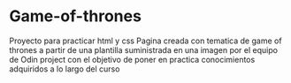 # Game-of-thrones
Proyecto para practicar html y css
Pagina creada con tematica de game of thrones a partir de una plantilla suministrada en una imagen por el equipo de Odin project con el objetivo de poner en practica conocimientos adquiridos a lo largo del curso
